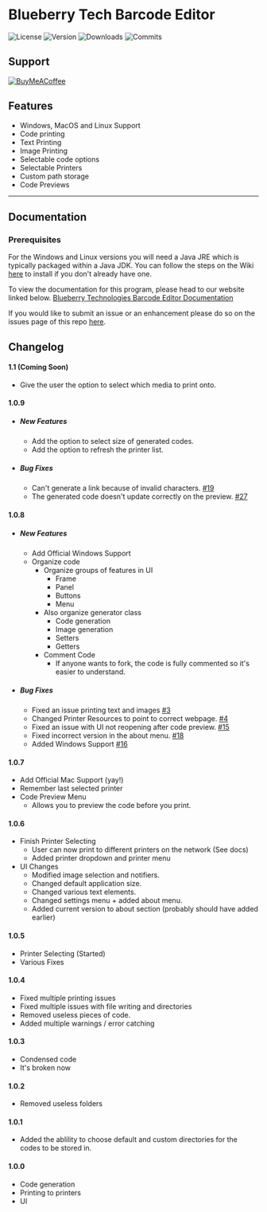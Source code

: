 # Blueberry Tech Barcode Editor

![License](https://img.shields.io/github/license/BlueberryTechnologies/Blueberry-Tech-Barcode-Editor)
![Version](https://img.shields.io/github/v/release/BlueberryTechnologies/Blueberry-Tech-Barcode-Editor)
![Downloads](https://img.shields.io/github/downloads/BlueberryTechnologies/Blueberry-Tech-Barcode-Editor/total)
![Commits](https://img.shields.io/github/commit-activity/m/BlueberryTechnologies/Blueberry-Tech-Barcode-Editor)

## Support

[![BuyMeACoffee](https://img.shields.io/badge/Buy%20Me%20a%20Coffee-ffdd00?style=flat&logo=buy-me-a-coffee&logoColor=black)](https://www.buymeacoffee.com/omegatechnN)

## Features

- Windows, MacOS and Linux Support
- Code printing
- Text Printing
- Image Printing
- Selectable code options
- Selectable Printers
- Custom path storage
- Code Previews

---

## Documentation

### Prerequisites
For the Windows and Linux versions you will need a Java JRE which is typically packaged within a Java JDK.
You can follow the steps on the Wiki [here](https://github.com/BlueberryTechnologies/Blueberry-Tech-Barcode-Editor/wiki/Installation#jre) to install if you don't already have one.

To view the documentation for this program, please head to our website linked below.
[Blueberry Technologies Barcode Editor Documentation](https://github.com/BlueberryTechnologies/Blueberry-Tech-Barcode-Editor/wiki)

If you would like to submit an issue or an enhancement please do so on the issues page of this repo [here](https://github.com/BlueberryTechnologies/Blueberry-Tech-Barcode-Editor/issues).

## Changelog

#### 1.1 (Coming Soon)

- Give the user the option to select which media to print onto.

#### 1.0.9

- ##### New Features

  - Add the option to select size of generated codes.
  - Add the option to refresh the printer list.

- ##### Bug Fixes
  - Can't generate a link because of invalid characters. [#19](https://github.com/BlueberryTechnologies/Blueberry-Tech-Barcode-Editor/issues/19)
  - The generated code doesn't update correctly on the preview. [#27](https://github.com/BlueberryTechnologies/Blueberry-Tech-Barcode-Editor/issues/27)

#### 1.0.8

- ##### New Features

  - Add Official Windows Support
  - Organize code
    - Organize groups of features in UI
      - Frame
      - Panel
      - Buttons
      - Menu
    - Also organize generator class
      - Code generation
      - Image generation
      - Setters
      - Getters
    - Comment Code
      - If anyone wants to fork, the code is fully commented so it's easier to understand.

- ##### Bug Fixes

  - Fixed an issue printing text and images [#3](https://github.com/BlueberryTechnologies/Blueberry-Tech-Barcode-Editor/issues/3)
  - Changed Printer Resources to point to correct webpage. [#4](https://github.com/BlueberryTechnologies/Blueberry-Tech-Barcode-Editor/issues/4)
  - Fixed an issue with UI not reopening after code preview. [#15](https://github.com/BlueberryTechnologies/Blueberry-Tech-Barcode-Editor/issues/15)
  - Fixed incorrect version in the about menu. [#18](https://github.com/BlueberryTechnologies/Blueberry-Tech-Barcode-Editor/issues/18)
  - Added Windows Support [#16](https://github.com/BlueberryTechnologies/Blueberry-Tech-Barcode-Editor/issues/16)

#### 1.0.7

- Add Official Mac Support (yay!)
- Remember last selected printer
- Code Preview Menu
  - Allows you to preview the code before you print.

#### 1.0.6

- Finish Printer Selecting
  - User can now print to different printers on the network (See docs)
  - Added printer dropdown and printer menu
- UI Changes
  - Modified image selection and notifiers.
  - Changed default application size.
  - Changed various text elements.
  - Changed settings menu + added about menu.
  - Added current version to about section (probably should have added earlier)

#### 1.0.5

- Printer Selecting (Started)
- Various Fixes

#### 1.0.4

- Fixed multiple printing issues
- Fixed multiple issues with file writing and directories
- Removed useless pieces of code.
- Added multiple warnings / error catching

#### 1.0.3

- Condensed code
- It's broken now

#### 1.0.2

- Removed useless folders

#### 1.0.1

- Added the ablility to choose default and custom directories for the codes to be stored in.

#### 1.0.0

- Code generation
- Printing to printers
- UI



